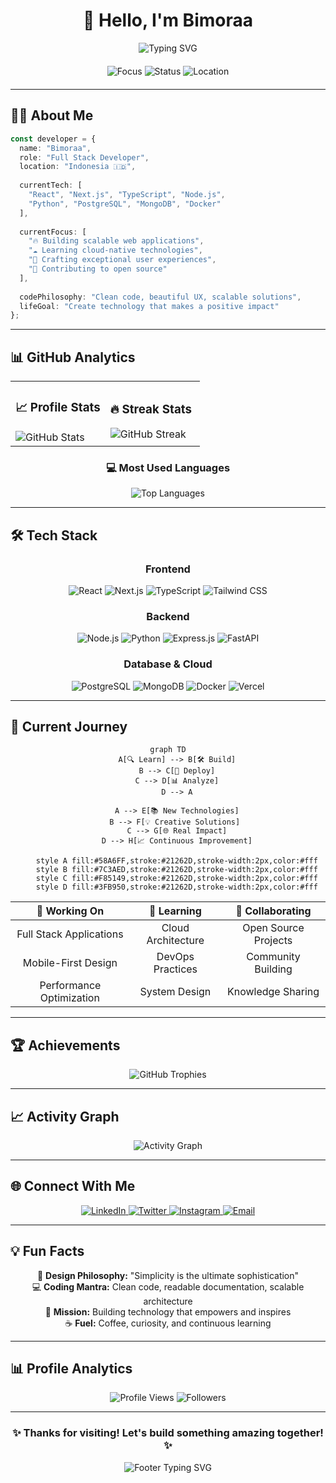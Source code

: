 <!-- Modern GitHub Profile Design -->
<div align="center">
  
# 👋 Hello, I'm Bimoraa

<div>
  <img src="https://readme-typing-svg.herokuapp.com?font=JetBrains+Mono&weight=600&size=24&duration=3000&pause=1000&color=58A6FF&center=true&vCenter=true&width=500&height=60&lines=Full+Stack+Developer;Tech+Enthusiast;Problem+Solver;Code+Craftsman" alt="Typing SVG" />
</div>

<div style="margin: 20px 0;">
  <img src="https://img.shields.io/badge/🎯_Focus-Full_Stack_Development-58A6FF?style=for-the-badge&labelColor=21262D&color=58A6FF" alt="Focus" />
  <img src="https://img.shields.io/badge/🚀_Status-Open_for_Opportunities-7C3AED?style=for-the-badge&labelColor=21262D&color=7C3AED" alt="Status" />
  <img src="https://img.shields.io/badge/📍_Location-Indonesia-F85149?style=for-the-badge&labelColor=21262D&color=F85149" alt="Location" />
</div>

</div>

---

## 🧑‍💻 About Me

```typescript
const developer = {
  name: "Bimoraa",
  role: "Full Stack Developer",
  location: "Indonesia 🇮🇩",
  
  currentTech: [
    "React", "Next.js", "TypeScript", "Node.js",
    "Python", "PostgreSQL", "MongoDB", "Docker"
  ],
  
  currentFocus: [
    "🔥 Building scalable web applications",
    "☁️ Learning cloud-native technologies", 
    "🎨 Crafting exceptional user experiences",
    "🤝 Contributing to open source"
  ],
  
  codePhilosophy: "Clean code, beautiful UX, scalable solutions",
  lifeGoal: "Create technology that makes a positive impact"
};
```

---

## 📊 GitHub Analytics

<div align="center">
  
<table>
<tr>
<td width="50%">

### 📈 Profile Stats
<img src="https://github-readme-stats-sigma-five.vercel.app/api?username=bimoraa&show_icons=true&hide_border=true&count_private=true&theme=github_dark&bg_color=0D1117&title_color=58A6FF&text_color=C9D1D9&icon_color=7C3AED" alt="GitHub Stats" />

</td>
<td width="50%">

### 🔥 Streak Stats
<img src="https://streak-stats.demolab.com/?user=bimoraa&theme=github-dark-blue&hide_border=true&background=0D1117&stroke=58A6FF&ring=7C3AED&fire=F85149&currStreakNum=C9D1D9&sideNums=C9D1D9&currStreakLabel=58A6FF&sideLabels=C9D1D9&dates=7D8590" alt="GitHub Streak" />

</td>
</tr>
</table>

### 💻 Most Used Languages
<img src="https://github-readme-stats-sigma-five.vercel.app/api/top-langs/?username=bimoraa&layout=compact&hide_border=true&theme=github_dark&bg_color=0D1117&title_color=58A6FF&text_color=C9D1D9&langs_count=8" alt="Top Languages" />

</div>

---

## 🛠️ Tech Stack

<div align="center">

### Frontend
<div style="margin: 10px 0;">
  <img src="https://img.shields.io/badge/React-20232A?style=for-the-badge&logo=react&logoColor=61DAFB" alt="React" />
  <img src="https://img.shields.io/badge/Next.js-000000?style=for-the-badge&logo=next.js&logoColor=white" alt="Next.js" />
  <img src="https://img.shields.io/badge/TypeScript-007ACC?style=for-the-badge&logo=typescript&logoColor=white" alt="TypeScript" />
  <img src="https://img.shields.io/badge/Tailwind_CSS-38B2AC?style=for-the-badge&logo=tailwind-css&logoColor=white" alt="Tailwind CSS" />
</div>

### Backend
<div style="margin: 10px 0;">
  <img src="https://img.shields.io/badge/Node.js-43853D?style=for-the-badge&logo=node.js&logoColor=white" alt="Node.js" />
  <img src="https://img.shields.io/badge/Python-3776AB?style=for-the-badge&logo=python&logoColor=white" alt="Python" />
  <img src="https://img.shields.io/badge/Express.js-404D59?style=for-the-badge&logo=express&logoColor=white" alt="Express.js" />
  <img src="https://img.shields.io/badge/FastAPI-005571?style=for-the-badge&logo=fastapi&logoColor=white" alt="FastAPI" />
</div>

### Database & Cloud
<div style="margin: 10px 0;">
  <img src="https://img.shields.io/badge/PostgreSQL-316192?style=for-the-badge&logo=postgresql&logoColor=white" alt="PostgreSQL" />
  <img src="https://img.shields.io/badge/MongoDB-4EA94B?style=for-the-badge&logo=mongodb&logoColor=white" alt="MongoDB" />
  <img src="https://img.shields.io/badge/Docker-2496ED?style=for-the-badge&logo=docker&logoColor=white" alt="Docker" />
  <img src="https://img.shields.io/badge/Vercel-000000?style=for-the-badge&logo=vercel&logoColor=white" alt="Vercel" />
</div>

</div>

---

## 🎯 Current Journey

<div align="center">

```mermaid
graph TD
    A[🔍 Learn] --> B[🛠️ Build]
    B --> C[🚀 Deploy]
    C --> D[📊 Analyze]
    D --> A
    
    A --> E[📚 New Technologies]
    B --> F[💡 Creative Solutions] 
    C --> G[🌐 Real Impact]
    D --> H[📈 Continuous Improvement]
    
    style A fill:#58A6FF,stroke:#21262D,stroke-width:2px,color:#fff
    style B fill:#7C3AED,stroke:#21262D,stroke-width:2px,color:#fff
    style C fill:#F85149,stroke:#21262D,stroke-width:2px,color:#fff
    style D fill:#3FB950,stroke:#21262D,stroke-width:2px,color:#fff
```

</div>

<div align="center">
  
| 🔭 Working On | 🌱 Learning | 👯 Collaborating |
|:---:|:---:|:---:|
| Full Stack Applications | Cloud Architecture | Open Source Projects |
| Mobile-First Design | DevOps Practices | Community Building |
| Performance Optimization | System Design | Knowledge Sharing |

</div>

---

## 🏆 Achievements

<div align="center">
  <img src="https://github-profile-trophy.vercel.app/?username=bimoraa&theme=github_dark&no-frame=true&no-bg=true&margin-w=4&row=1&column=6" alt="GitHub Trophies" />
</div>

---

## 📈 Activity Graph

<div align="center">
  <img src="https://github-readme-activity-graph.vercel.app/graph?username=bimoraa&bg_color=0D1117&color=C9D1D9&line=58A6FF&point=7C3AED&area=true&hide_border=true&custom_title=📊%20Contribution%20Activity%20Graph" alt="Activity Graph" />
</div>

---

## 🌐 Connect With Me

<div align="center">
  
<a href="https://linkedin.com/in/bimoraa">
  <img src="https://img.shields.io/badge/LinkedIn-0077B5?style=for-the-badge&logo=linkedin&logoColor=white" alt="LinkedIn" />
</a>
<a href="https://twitter.com/bimoraa">
  <img src="https://img.shields.io/badge/Twitter-1DA1F2?style=for-the-badge&logo=twitter&logoColor=white" alt="Twitter" />
</a>
<a href="https://instagram.com/bimoraa">
  <img src="https://img.shields.io/badge/Instagram-E4405F?style=for-the-badge&logo=instagram&logoColor=white" alt="Instagram" />
</a>
<a href="mailto:bimoraa@example.com">
  <img src="https://img.shields.io/badge/Email-D14836?style=for-the-badge&logo=gmail&logoColor=white" alt="Email" />
</a>

</div>

---

## 💡 Fun Facts

<div align="center">

🎨 **Design Philosophy:** "Simplicity is the ultimate sophistication"  
💻 **Coding Mantra:** Clean code, readable documentation, scalable architecture  
🚀 **Mission:** Building technology that empowers and inspires  
☕ **Fuel:** Coffee, curiosity, and continuous learning  

</div>

---

## 📊 Profile Analytics

<div align="center">
  
<img src="https://komarev.com/ghpvc/?username=bimoraa&style=for-the-badge&color=58A6FF&label=Profile+Views" alt="Profile Views" />
<img src="https://img.shields.io/github/followers/bimoraa?style=for-the-badge&color=7C3AED&label=Followers" alt="Followers" />

</div>

---

<div align="center">
  
### ✨ Thanks for visiting! Let's build something amazing together! ✨

<img src="https://readme-typing-svg.herokuapp.com?font=JetBrains+Mono&size=16&duration=4000&pause=1000&color=58A6FF&center=true&vCenter=true&width=400&lines=Happy+Coding!+💻;Let's+innovate+together!+🚀;Building+the+future,+one+commit+at+a+time!+⚡" alt="Footer Typing SVG" />

</div>
